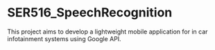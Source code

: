 # SER516_SpeechRecognition
This project aims to develop a lightweight mobile application for in car infotainment systems using Google API.
